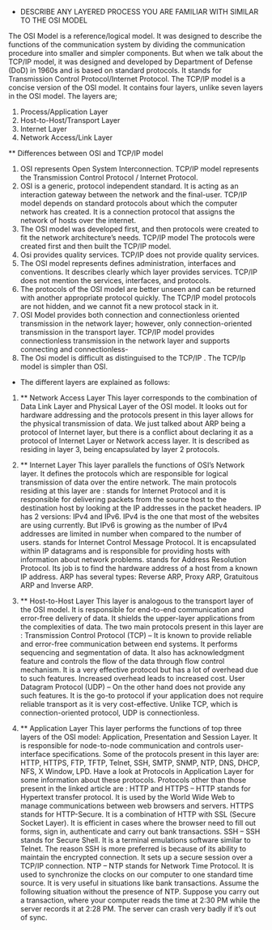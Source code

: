 * DESCRIBE ANY LAYERED PROCESS YOU ARE FAMILIAR WITH SIMILAR TO THE OSI MODEL

The OSI Model is a reference/logical model. It was designed to describe the functions of the communication system by dividing the communication procedure into smaller and simpler components. But when we talk about the TCP/IP model, it was designed and developed by Department of Defense (DoD) in 1960s and is based on standard protocols. It stands for Transmission Control Protocol/Internet Protocol. The TCP/IP model is a concise version of the OSI model. It contains four layers, unlike seven layers in the OSI model. The layers are;

1.	Process/Application Layer
2.	Host-to-Host/Transport Layer
3.	Internet Layer
4.	Network Access/Link Layer

** Differences between OSI and TCP/IP model
1. OSI represents Open System Interconnection.	TCP/IP model represents the Transmission Control Protocol / Internet Protocol.
2. OSI is a generic, protocol independent standard. It is acting as an interaction gateway between the network and the final-user.	TCP/IP model depends on standard protocols about which the computer network has created. It is a connection protocol that assigns the network of hosts over the internet.
3. The OSI model was developed first, and then protocols were created to fit the network architecture’s needs. TCP/IP model The protocols were created first and then built the TCP/IP model.
4. Osi provides quality services.	TCP/IP does not provide quality services.
5. The OSI model represents defines administration, interfaces and conventions. It describes clearly which layer provides services.	TCP/IP  does not mention the services, interfaces, and protocols.
6. The protocols of the OSI model are better unseen and can be returned with another appropriate protocol quickly.	The TCP/IP model protocols are not hidden, and we cannot fit a new protocol stack in it.
7. OSI Model provides both connection and connectionless oriented transmission in the network layer; however, only connection-oriented transmission in the transport layer. TCP/IP model provides connectionless transmission in the network layer and supports connecting and connectionless-
8. The Osi model is difficult as distinguised to the TCP/IP . The TCP/Ip model is simpler than OSI.


* The different layers are explained as follows:
1. ** Network Access Layer 
This layer corresponds to the combination of Data Link Layer and Physical Layer of the OSI model. It looks out for hardware addressing and the protocols present in this layer allows for the physical transmission of data.
We just talked about ARP being a protocol of Internet layer, but there is a conflict about declaring it as a protocol of Internet Layer or Network access layer. It is described as residing in layer 3, being encapsulated by layer 2 protocols.

2. ** Internet Layer 
This layer parallels the functions of OSI’s Network layer. It defines the protocols which are responsible for logical transmission of data over the entire network. The main protocols residing at this layer are : stands for Internet Protocol and it is responsible for delivering packets from the source host to the destination host by looking at the IP addresses in the packet headers. IP has 2 versions:
IPv4 and IPv6. IPv4 is the one that most of the websites are using currently. But IPv6 is growing as the number of IPv4 addresses are limited in number when compared to the number of users. stands for Internet Control Message Protocol. It is encapsulated within IP datagrams and is responsible for providing hosts with information about network problems. stands for Address Resolution Protocol. Its job is to find the hardware address of a host from a known IP address. ARP has several types: Reverse ARP, Proxy ARP, Gratuitous ARP and Inverse ARP.
3. ** Host-to-Host Layer 
This layer is analogous to the transport layer of the OSI model. It is responsible for end-to-end communication and error-free delivery of data. It shields the upper-layer applications from the complexities of data. The two main protocols present in this layer are :
Transmission Control Protocol (TCP) – It is known to provide reliable and error-free communication between end systems. It performs sequencing and segmentation of data. It also has acknowledgment feature and controls the flow of the data through flow control mechanism. It is a very effective protocol but has a lot of overhead due to such features. Increased overhead leads to increased cost.
User Datagram Protocol (UDP) – On the other hand does not provide any such features. It is the go-to protocol if your application does not require reliable transport as it is very cost-effective. Unlike TCP, which is connection-oriented protocol, UDP is connectionless.
4. ** Application Layer 
This layer performs the functions of top three layers of the OSI model: Application, Presentation and Session Layer. It is responsible for node-to-node communication and controls user-interface specifications. Some of the protocols present in this layer are: HTTP, HTTPS, FTP, TFTP, Telnet, SSH, SMTP, SNMP, NTP, DNS, DHCP, NFS, X Window, LPD. Have a look at Protocols in Application Layer for some information about these protocols. Protocols other than those present in the linked article are :
HTTP and HTTPS – HTTP stands for Hypertext transfer protocol. It is used by the World Wide Web to manage communications between web browsers and servers. HTTPS stands for HTTP-Secure. It is a combination of HTTP with SSL (Secure Socket Layer). It is efficient in cases where the browser need to fill out forms, sign in, authenticate and carry out bank transactions.
SSH – SSH stands for Secure Shell. It is a terminal emulations software similar to Telnet. The reason SSH is more preferred is because of its ability to maintain the encrypted connection. It sets up a secure session over a TCP/IP connection.
NTP – NTP stands for Network Time Protocol. It is used to synchronize the clocks on our computer to one standard time source. It is very useful in situations like bank transactions. Assume the following situation without the presence of NTP. Suppose you carry out a transaction, where your computer reads the time at 2:30 PM while the server records it at 2:28 PM. The server can crash very badly if it’s out of sync.

